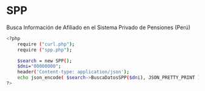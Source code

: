 # SPP
Busca Información de Afiliado en el Sistema Privado de Pensiones (Perú)
```sh
<?php
    require ("curl.php");
    require ("spp.php");

    $search = new SPP();
    $dni="00000000";
    header('Content-type: application/json');
    echo json_encode( $search->BuscaDatosSPP($dni), JSON_PRETTY_PRINT );
?>
```
